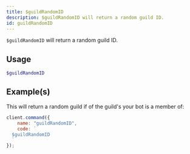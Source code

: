 ```yaml
---
title: $guildRandomID
description: $guildRandomID will return a random guild ID.
id: guildRandomID
---
```


`$guildRandomID` will return a random guild ID.

## Usage

```php
$guildRandomID
```

## Example(s)

This will return a random guild if of the guild's your bot is a member of:

```javascript
client.command({
    name: "guildRandomID",
    code: `
  $guildRandomID
  `
});
```

